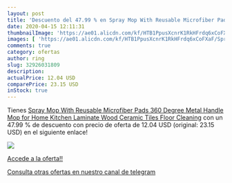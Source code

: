 ```yaml
---
layout: post
title: 'Descuento del 47.99 % en Spray Mop With Reusable Microfiber Pads '
date: 2020-04-15 12:11:31
thumbnailImage: 'https://ae01.alicdn.com/kf/HTB1PpusXcnrK1RkHFrdq6xCoFXaF/Spray-Mop-With-Reusable-Microfiber-Pads-360-Degree-Metal-Handle-Mop-for-Home-Kitchen-Laminate-Wood.jpg_350x350._SL200_.jpg'
images: [ 'https://ae01.alicdn.com/kf/HTB1PpusXcnrK1RkHFrdq6xCoFXaF/Spray-Mop-With-Reusable-Microfiber-Pads-360-Degree-Metal-Handle-Mop-for-Home-Kitchen-Laminate-Wood.jpg_350x350._SL200_.jpg' ]
comments: true
category: ofertas
author: ring
slug: 32926031809
description:
actualPrice: 12.04 USD
comparePrice: 23.15 USD
inStock: true
---
```


Tienes [Spray Mop With Reusable Microfiber Pads 360 Degree Metal Handle Mop for Home Kitchen Laminate Wood Ceramic Tiles Floor Cleaning](https://www.amazon.com/dp/32926031809/?tag=redken08-20) con un 47.99 % de descuento con precio de oferta de 12.04 USD (original: 23.15 USD) en el siguiente enlace!

[![](https://ae01.alicdn.com/kf/HTB1PpusXcnrK1RkHFrdq6xCoFXaF/Spray-Mop-With-Reusable-Microfiber-Pads-360-Degree-Metal-Handle-Mop-for-Home-Kitchen-Laminate-Wood.jpg_350x350._SL200_.jpg)](https://www.amazon.com/dp/32926031809/?tag=redken08-20)

[Accede a la oferta!!](https://www.amazon.com/dp/32926031809/?tag=redken08-20)

[Consulta otras ofertas en nuestro canal de telegram](https://t.me/s/ofertas25)
